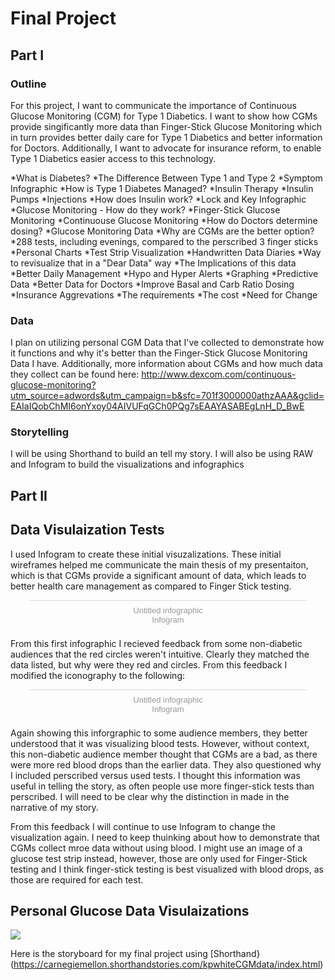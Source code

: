 # Final Project
## Part I
### Outline
For this project, I want to communicate the importance of Continuous Glucose Monitoring (CGM) for Type 1 Diabetics. I want to show how CGMs provide singificantly more data than Finger-Stick Glucose Monitoring which in turn provides better daily care for Type 1 Diabetics and better information for Doctors. Additionally, I want to advocate for insurance reform, to enable Type 1 Diabetics easier access to this technology. 

*What is Diabetes?
*The Difference Between Type 1 and Type 2
   *Symptom Infographic
*How is Type 1 Diabetes Managed?
  *Insulin Therapy
   *Insulin Pumps
   *Injections
  *How does Insulin work?
   *Lock and Key Infographic
  *Glucose Monitoring - How do they work?
    *Finger-Stick Glucose Monitoring
    *Continuouse Glucose Monitoring
*How do Doctors determine dosing?
  *Glucose Monitoring Data
*Why are CGMs are the better option?
  *288 tests, including evenings, compared to the perscribed 3 finger sticks
       *Personal Charts
       *Test Strip Visualization
       *Handwritten Data Diaries
          *Way to revisualize that in a "Dear Data" way
  *The Implications of this data
      *Better Daily Management
          *Hypo and Hyper Alerts
          *Graphing
          *Predictive Data
      *Better Data for Doctors
          *Improve Basal and Carb Ratio Dosing
*Insurance Aggrevations
   *The requirements 
   *The cost
*Need for Change

### Data
I plan on utilizing personal CGM Data that I've collected to demonstrate how it functions and why it's better than the Finger-Stick Glucose Monitoring Data I have. 
Additionally, more information about CGMs and how much data they collect can be found here:
http://www.dexcom.com/continuous-glucose-monitoring?utm_source=adwords&utm_campaign=b&sfc=701f3000000athzAAA&gclid=EAIaIQobChMI6onYxoy04AIVUFqGCh0PQg7sEAAYASABEgLnH_D_BwE
### Storytelling
I will be using Shorthand to build an tell my story. I will also be using RAW and Infogram to build the visualizations and infographics


## Part II
## Data Visulaization Tests
I used Infogram to create these initial visuzalizations. These initial wireframes helped me communicate the main thesis of my presentaiton, which is that CGMs provide a significant amount of data, which leads to better health care management as compared to Finger Stick testing. 

<div class="infogram-embed" data-id="53c66b56-7dbd-4849-ae0f-3e2bea39ca3a" data-type="interactive" data-title="Untitled infographic"></div><script>!function(e,t,s,i){var n="InfogramEmbeds",o=e.getElementsByTagName("script")[0],d=/^http:/.test(e.location)?"http:":"https:";if(/^\/{2}/.test(i)&&(i=d+i),window[n]&&window[n].initialized)window[n].process&&window[n].process();else if(!e.getElementById(s)){var r=e.createElement("script");r.async=1,r.id=s,r.src=i,o.parentNode.insertBefore(r,o)}}(document,0,"infogram-async","https://e.infogram.com/js/dist/embed-loader-min.js");</script><div style="padding:8px 0;font-family:Arial!important;font-size:13px!important;line-height:15px!important;text-align:center;border-top:1px solid #dadada;margin:0 30px"><a href="https://infogram.com/53c66b56-7dbd-4849-ae0f-3e2bea39ca3a" style="color:#989898!important;text-decoration:none!important;" target="_blank">Untitled infographic</a><br><a href="https://infogram.com" style="color:#989898!important;text-decoration:none!important;" target="_blank" rel="nofollow">Infogram</a></div>

From this first infographic I recieved feedback from some non-diabetic audiences that the red circles weren't intuitive. Clearly they matched the data listed, but why were they red and circles. From this feedback I modified the iconography to the following:

<div class="infogram-embed" data-id="44592eba-1fc5-4395-9d5c-b898564b117d" data-type="interactive" data-title="Untitled infographic"></div><script>!function(e,t,s,i){var n="InfogramEmbeds",o=e.getElementsByTagName("script")[0],d=/^http:/.test(e.location)?"http:":"https:";if(/^\/{2}/.test(i)&&(i=d+i),window[n]&&window[n].initialized)window[n].process&&window[n].process();else if(!e.getElementById(s)){var r=e.createElement("script");r.async=1,r.id=s,r.src=i,o.parentNode.insertBefore(r,o)}}(document,0,"infogram-async","https://e.infogram.com/js/dist/embed-loader-min.js");</script><div style="padding:8px 0;font-family:Arial!important;font-size:13px!important;line-height:15px!important;text-align:center;border-top:1px solid #dadada;margin:0 30px"><a href="https://infogram.com/44592eba-1fc5-4395-9d5c-b898564b117d" style="color:#989898!important;text-decoration:none!important;" target="_blank">Untitled infographic</a><br><a href="https://infogram.com" style="color:#989898!important;text-decoration:none!important;" target="_blank" rel="nofollow">Infogram</a></div>

Again showing this inforgraphic to some audience members, they better understood that it was visualizing blood tests. However, without context, this non-diabetic audience member thought that CGMs are a bad, as there were more red blood drops than the earlier data. They also questioned why I included perscribed versus used tests. I thought this information was useful in telling the story, as often people use more finger-stick tests than perscribed. I will need to be clear why the distinction in made in the narrative of my story. 

From this feedback I will continue to use Infogram to change the visualization again. I need to keep thuinking about how to demonstrate that CGMs collect mroe data without using blood. I might use an image of a glucose test strip instead, however, those are only used for Finger-Stick testing and I think finger-stick testing is best visualized with blood drops, as those are required for each test. 

## Personal Glucose Data Visulaizations

<div class='tableauPlaceholder' id='viz1550549355625' style='position: relative'><noscript><a href='#'><img alt=' ' src='https:&#47;&#47;public.tableau.com&#47;static&#47;images&#47;Da&#47;DataVisualizationFinalPersonalNumbers&#47;Sheet3&#47;1_rss.png' style='border: none' /></a></noscript><object class='tableauViz'  style='display:none;'><param name='host_url' value='https%3A%2F%2Fpublic.tableau.com%2F' /> <param name='embed_code_version' value='3' /> <param name='site_root' value='' /><param name='name' value='DataVisualizationFinalPersonalNumbers&#47;Sheet3' /><param name='tabs' value='no' /><param name='toolbar' value='yes' /><param name='static_image' value='https:&#47;&#47;public.tableau.com&#47;static&#47;images&#47;Da&#47;DataVisualizationFinalPersonalNumbers&#47;Sheet3&#47;1.png' /> <param name='animate_transition' value='yes' /><param name='display_static_image' value='yes' /><param name='display_spinner' value='yes' /><param name='display_overlay' value='yes' /><param name='display_count' value='yes' /></object></div>                <script type='text/javascript'>                    var divElement = document.getElementById('viz1550549355625');                    var vizElement = divElement.getElementsByTagName('object')[0];                    vizElement.style.width='100%';vizElement.style.height=(divElement.offsetWidth*0.75)+'px';                    var scriptElement = document.createElement('script');                    scriptElement.src = 'https://public.tableau.com/javascripts/api/viz_v1.js';                    vizElement.parentNode.insertBefore(scriptElement, vizElement);                </script>



Here is the storyboard for my final project using [Shorthand}(https://carnegiemellon.shorthandstories.com/kpwhiteCGMdata/index.html)

